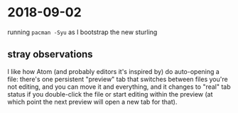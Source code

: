 # 2018-09-02

running `pacman -Syu` as I bootstrap the new sturling

## stray observations

I like how Atom (and probably editors it's inspired by) do auto-opening a file: there's one persistent "preview" tab that switches between files you're not editing, and you can move it and everything, and it changes to "real" tab status if you double-click the file or start editing within the preview (at which point the next preview will open a new tab for that).
